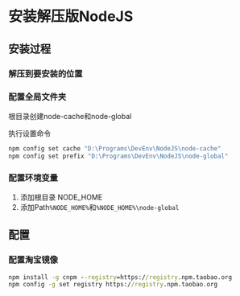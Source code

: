 # 安装解压版NodeJS

## 安装过程

### 解压到要安装的位置

### 配置全局文件夹

根目录创建node-cache和node-global

执行设置命令

```cmd
npm config set cache "D:\Programs\DevEnv\NodeJS\node-cache"
npm config set prefix "D:\Programs\DevEnv\NodeJS\node-global"
```

### 配置环境变量

1. 添加根目录 NODE_HOME
2. 添加Path`%NODE_HOME%`和`%NODE_HOME%\node-global`

## 配置

### 配置淘宝镜像

```cmd
npm install -g cnpm --registry=https://registry.npm.taobao.org
npm config -g set registry https://registry.npm.taobao.org
```

